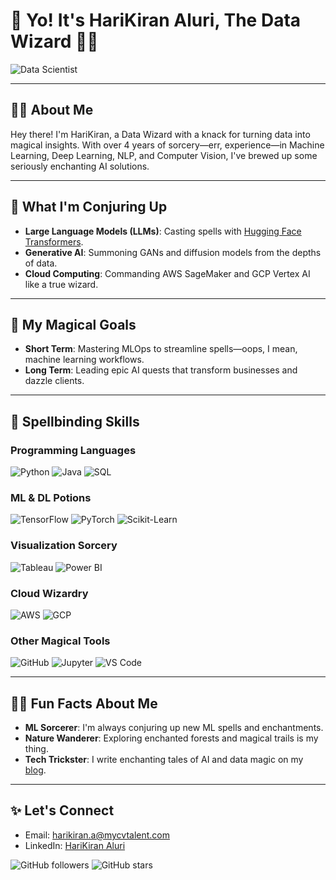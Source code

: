 # 🤖 Yo! It's HariKiran Aluri, The Data Wizard 🧙‍♂️

![Data Scientist](https://img.shields.io/badge/Data%20Wizard-%F0%9F%A7%99%E2%80%8D%E2%99%82%EF%B8%8F-brightgreen)

---

## 👨‍💻 About Me
Hey there! I'm HariKiran, a Data Wizard with a knack for turning data into magical insights. With over 4 years of sorcery—err, experience—in Machine Learning, Deep Learning, NLP, and Computer Vision, I've brewed up some seriously enchanting AI solutions.

---

## 🌟 What I'm Conjuring Up
- **Large Language Models (LLMs)**: Casting spells with [Hugging Face Transformers](https://huggingface.co/).
- **Generative AI**: Summoning GANs and diffusion models from the depths of data.
- **Cloud Computing**: Commanding AWS SageMaker and GCP Vertex AI like a true wizard.

---

## 🎯 My Magical Goals
- **Short Term**: Mastering MLOps to streamline spells—oops, I mean, machine learning workflows.
- **Long Term**: Leading epic AI quests that transform businesses and dazzle clients.

---

## 🔮 Spellbinding Skills

### Programming Languages
![Python](https://img.shields.io/badge/Python-%F0%9F%90%8D-blueviolet)
![Java](https://img.shields.io/badge/Java-%F0%9F%94%A5-brightgreen)
![SQL](https://img.shields.io/badge/SQL-%F0%9F%8E%B2-yellow)

### ML & DL Potions
![TensorFlow](https://img.shields.io/badge/TensorFlow-%F0%9F%8E%83-orange)
![PyTorch](https://img.shields.io/badge/PyTorch-%F0%9F%94%A5-red)
![Scikit-Learn](https://img.shields.io/badge/Scikit--Learn-%F0%9F%92%AA-green)

### Visualization Sorcery
![Tableau](https://img.shields.io/badge/Tableau-%F0%9F%8C%8F-blue)
![Power BI](https://img.shields.io/badge/Power%20BI-%F0%9F%92%A1-yellow)

### Cloud Wizardry
![AWS](https://img.shields.io/badge/AWS-%F0%9F%8C%A9-orange)
![GCP](https://img.shields.io/badge/GCP-%F0%9F%8C%8D-blue)

### Other Magical Tools
![GitHub](https://img.shields.io/badge/GitHub-%F0%9F%90%99-black)
![Jupyter](https://img.shields.io/badge/Jupyter-%F0%9F%94%8D-blue)
![VS Code](https://img.shields.io/badge/VS%20Code-%F0%9F%92%BB-blueviolet)

---

## 🧙‍♂️ Fun Facts About Me
- **ML Sorcerer**: I'm always conjuring up new ML spells and enchantments.
- **Nature Wanderer**: Exploring enchanted forests and magical trails is my thing.
- **Tech Trickster**: I write enchanting tales of AI and data magic on my [blog](https://yourblog.com).

---

## ✨ Let's Connect
- Email: [harikiran.a@mycvtalent.com](mailto:harikiran.a@mycvtalent.com)
- LinkedIn: [HariKiran Aluri](https://www.linkedin.com/in/harikiran-aluri)

![GitHub followers](https://img.shields.io/github/followers/yourusername?style=social)
![GitHub stars](https://img.shields.io/github/stars/yourusername?style=social)


